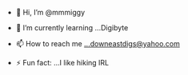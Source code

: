 - 👋 Hi, I’m @mmmiggy

- 🌱 I’m currently learning ...Digibyte



- 📫 How to reach me ...downeastdigs@yahoo.com

- ⚡ Fun fact: ...I like hiking IRL

<!---
mmmiggy/mmmiggy is a ✨ special ✨ repository because its `README.md` (this file) appears on your GitHub profile.
You can click the Preview link to take a look at your changes.
--->
